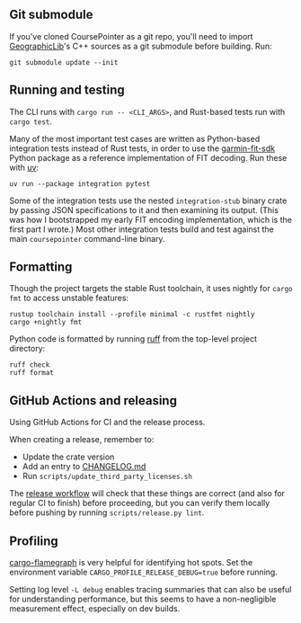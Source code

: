 ## Git submodule

If you've cloned CoursePointer as a git repo, you'll need to import
[GeographicLib](https://geographiclib.sourceforge.io/C++/doc/index.html)'s C++
sources as a git submodule before building.  Run:

```
git submodule update --init
```

## Running and testing

The CLI runs with `cargo run -- <CLI_ARGS>`, and Rust-based tests run with
`cargo test`.

Many of the most important test cases are written as Python-based integration
tests instead of Rust tests, in order to use the
[garmin-fit-sdk](https://pypi.org/project/garmin-fit-sdk/) Python package as a
reference implementation of FIT decoding.  Run these with
[uv](https://docs.astral.sh/uv/):

```
uv run --package integration pytest
```

Some of the integration tests use the nested `integration-stub` binary crate
by passing JSON specifications to it and then examining its output.  (This was
how I bootstrapped my early FIT encoding implementation, which is the first
part I wrote.)  Most other integration tests build and test against the main
`coursepointer` command-line binary.

## Formatting

Though the project targets the stable Rust toolchain, it uses nightly for
`cargo fmt` to access unstable features:

```
rustup toolchain install --profile minimal -c rustfmt nightly
cargo +nightly fmt
```

Python code is formatted by running [ruff](https://docs.astral.sh/ruff/) from
the top-level project directory:

```
ruff check
ruff format
```

## GitHub Actions and releasing

Using GitHub Actions for CI and the release process.

When creating a release, remember to:
- Update the crate version
- Add an entry to [CHANGELOG.md](../CHANGELOG.md)
- Run `scripts/update_third_party_licenses.sh`

The [release
workflow](https://github.com/mshroyer/coursepointer/actions/workflows/release.yml)
will check that these things are correct (and also for regular CI to finish)
before proceeding, but you can verify them locally before pushing by running
`scripts/release.py lint`.

## Profiling

[cargo-flamegraph](https://github.com/flamegraph-rs/flamegraph) is very
helpful for identifying hot spots.  Set the environment variable
`CARGO_PROFILE_RELEASE_DEBUG=true` before running.

Setting log level `-L debug` enables tracing summaries that can also be useful
for understanding performance, but this seems to have a non-negligible
measurement effect, especially on dev builds.
